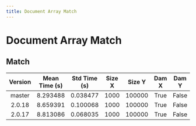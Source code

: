 ```yaml
---
title: Document Array Match
---
```

# Document Array Match

## Match

| Version | Mean Time (s) | Std Time (s) | Size X | Size Y | Dam X | Dam Y | Emb Size | Use Scipy | Metric | Top K | Iterations |
| :---: | :---: | :---: | :---: | :---: | :---: | :---: | :---: | :---: | :---: | :---: | :---: |
| master | 8.293488 | 0.038477 | 1000 | 100000 | True | False | 256 | False | euclidean | 100 | 5 |
| 2.0.18 | 8.659391 | 0.100068 | 1000 | 100000 | True | False | 256 | False | euclidean | 100 | 5 |
| 2.0.17 | 8.813086 | 0.068035 | 1000 | 100000 | True | False | 256 | False | euclidean | 100 | 5 |
